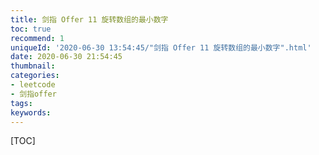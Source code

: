 ```yaml
---
title: 剑指 Offer 11 旋转数组的最小数字
toc: true
recommend: 1
uniqueId: '2020-06-30 13:54:45/"剑指 Offer 11 旋转数组的最小数字".html'
date: 2020-06-30 21:54:45
thumbnail:
categories:
- leetcode
- 剑指offer
tags:
keywords:
---
```


[TOC]

<!--more-->
